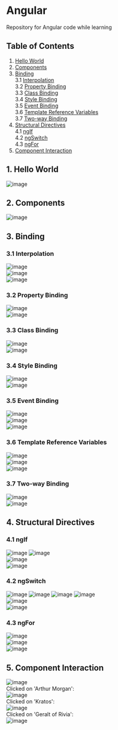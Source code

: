 # Angular
Repository for Angular code while learning

## Table of Contents
1. [Hello World](#hello-world)
2. [Components](#components)
3. [Binding](#binding) <br />
  3.1 [Interpolation](#interpolation) <br />
  3.2 [Property Binding](#propertyBinding) <br />
  3.3 [Class Binding](#classBinding) <br />
  3.4 [Style Binding](#styleBinding) <br />
  3.5 [Event Binding](#eventBinding) <br />
  3.6 [Template Reference Variables](#templateReferenceVariables) <br />
  3.7 [Two-way Binding](#twoWayBinding)
4. [Structural Directives](#structuralDirectives)<br />
  4.1 [ngIf](#ngIf)<br />
  4.2 [ngSwitch](#ngSwitch)<br />
  4.3 [ngFor](#ngFor)
5. [Component Interaction](#componentInteraction)


## 1. Hello World <a name="hello-world"></a>
![image](https://user-images.githubusercontent.com/71009398/126040930-20ca9599-bb9f-4552-b423-25e831226ed5.png)

## 2. Components <a name="components"></a>
![image](https://user-images.githubusercontent.com/71009398/126041037-9c2b6232-ebc3-4a37-8e3a-baa0d78b2c71.png)

## 3. Binding <a name="binding"></a>

### 3.1 Interpolation <a name="interpolation"></a>
![image](https://user-images.githubusercontent.com/71009398/126041141-326f185f-d937-4f3f-999b-f9aa8766ffe7.png)<br />
![image](https://user-images.githubusercontent.com/71009398/126041333-430c15af-f08c-4373-8232-f8f71d89e5e4.png)<br />
![image](https://user-images.githubusercontent.com/71009398/126041466-6431539c-cfc2-4690-bec6-94f890d4a32e.png)

### 3.2 Property Binding <a name="propertyBinding"></a>
![image](https://user-images.githubusercontent.com/71009398/126041300-7c8ce519-1a02-44c3-b5b4-96e1d2012935.png)<br />
![image](https://user-images.githubusercontent.com/71009398/126041345-874ad160-e485-46e7-bfda-0d21beb80e6d.png)

### 3.3 Class Binding <a name="classBinding"></a>
![image](https://user-images.githubusercontent.com/71009398/126041360-9aeed7a3-adcd-4880-9e8b-ef80ed3d40e3.png)<br />
![image](https://user-images.githubusercontent.com/71009398/126041371-732fc6f2-8b27-4116-8f3a-9e02e0a9ecb3.png)

### 3.4 Style Binding <a name="styleBinding"></a>
![image](https://user-images.githubusercontent.com/71009398/126041392-aeabc1e9-fb76-4c6b-b594-12a4f55a407b.png)<br />
![image](https://user-images.githubusercontent.com/71009398/126041398-dea24c21-05ac-44d5-92fc-75fdaa0247b9.png)

### 3.5 Event Binding <a name="eventBinding"></a>
![image](https://user-images.githubusercontent.com/71009398/126041420-69ef8518-ab6c-4a0c-91f3-a297ba5d64b3.png)<br />
![image](https://user-images.githubusercontent.com/71009398/126041437-d29b9df7-f90c-47f4-9c54-87e2975bd1db.png)<br />
![image](https://user-images.githubusercontent.com/71009398/126041474-2ae53750-7f4d-464a-87b1-4fe6aec7fb95.png)

### 3.6 Template Reference Variables <a name="templateReferenceVariables"></a>
![image](https://user-images.githubusercontent.com/71009398/126041503-9b914364-a6cb-4478-b33b-49ab8309452e.png)<br />
![image](https://user-images.githubusercontent.com/71009398/126041510-c0ab76c3-7e0c-4d79-9b27-41180dec1171.png)<br />
![image](https://user-images.githubusercontent.com/71009398/126041513-e85f38bf-fee8-4b73-a2c7-2b49f5d366c1.png)

### 3.7 Two-way Binding <a name="twoWayBinding"></a>
![image](https://user-images.githubusercontent.com/71009398/126041551-dcb1cb97-6a6a-4d16-a6b1-6c01913e8723.png)<br />
![image](https://user-images.githubusercontent.com/71009398/126041556-ca3a7cd6-2c50-4007-83ce-5f20af787125.png)


## 4. Structural Directives <a name="structuralDirectives"></a>

### 4.1 ngIf <a name="ngIf"></a>
![image](https://user-images.githubusercontent.com/71009398/126041795-c98a202d-b258-4e23-9952-bd22ad5c988e.png)
![image](https://user-images.githubusercontent.com/71009398/126041800-6bb45eb5-2a4f-4864-8e61-79b3f656d853.png)<br />
![image](https://user-images.githubusercontent.com/71009398/126041814-fcaa15e3-4593-4045-81f8-155528b12d5a.png)<br />
![image](https://user-images.githubusercontent.com/71009398/126041821-7c59ec5f-87c7-4ecb-adbf-f0ff4fd8b0d0.png)

### 4.2 ngSwitch <a name="ngSwitch"></a>
![image](https://user-images.githubusercontent.com/71009398/126041869-561055ac-d7ac-419b-95f8-47d5620003b9.png)
![image](https://user-images.githubusercontent.com/71009398/126041873-eb1d6d50-bd0d-4add-9b38-41773b4d8136.png)
![image](https://user-images.githubusercontent.com/71009398/126041875-9e0beee6-2a31-496a-bc3d-a30731efb5dd.png)
![image](https://user-images.githubusercontent.com/71009398/126041879-340b2776-47bc-45e4-8455-19212074a5b5.png)<br />
![image](https://user-images.githubusercontent.com/71009398/126041920-e0320339-e311-478a-92ee-8536f4a0ff0e.png)<br />
![image](https://user-images.githubusercontent.com/71009398/126041942-fe9fde98-d234-444e-b93c-00bf9c222114.png)

### 4.3 ngFor <a name="ngFor"></a>
![image](https://user-images.githubusercontent.com/71009398/126041959-d7cbbe3f-9591-4729-8972-dfb3fb12b830.png)<br />
![image](https://user-images.githubusercontent.com/71009398/126041970-28b19869-284e-45c1-86ea-a3a0242a7ff3.png)<br />
![image](https://user-images.githubusercontent.com/71009398/126041984-9c5d3ebc-ddfa-48da-b029-2e2f7cf4cf63.png)


## 5. Component Interaction <a name="componentInteraction"></a>
![image](https://user-images.githubusercontent.com/71009398/126042076-39f0aebe-f6be-4b13-9023-36801c347c6f.png)<br />
Clicked on 'Arthur Morgan':<br/>
![image](https://user-images.githubusercontent.com/71009398/126042104-bf5196ec-79f0-4d82-b4e4-3607e837ccc3.png)<br/>
Clicked on 'Kratos':<br/>
![image](https://user-images.githubusercontent.com/71009398/126042127-73a9d07e-f4ad-45f7-8584-fbfc1ac8b2af.png)<br/>
Clicked on 'Geralt of Rivia':<br/>
![image](https://user-images.githubusercontent.com/71009398/126042135-e2e0300a-5eba-4289-88e6-80367e01673b.png)







